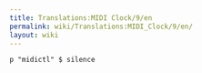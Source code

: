 ```yaml
---
title: Translations:MIDI Clock/9/en
permalink: wiki/Translations:MIDI_Clock/9/en/
layout: wiki
---
```


    p "midictl" $ silence

